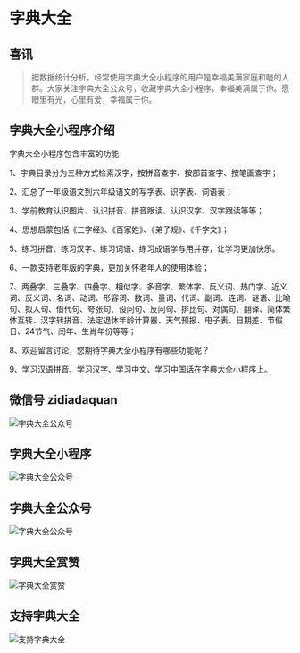 # 字典大全

## 喜讯

> 据数据统计分析，经常使用字典大全小程序的用户是幸福美满家庭和睦的人群。大家关注字典大全公众号，收藏字典大全小程序，幸福美满属于你。愿眼里有光，心里有爱，幸福属于你。

## 字典大全小程序介绍

字典大全小程序包含丰富的功能

1、字典目录分为三种方式检索汉字，按拼音查字、按部首查字、按笔画查字；

2、汇总了一年级语文到六年级语文的写字表、识字表、词语表；

3、学前教育认识图片、认识拼音、拼音跟读、认识汉字、汉字跟读等等；

4、思想启蒙包括《三字经》、《百家姓》、《弟子规》、《千字文》；

5、练习拼音、练习汉字、练习词语、练习成语学与用并存，让学习更加快乐。

6、一款支持老年版的字典，更加关怀老年人的使用体验；

7、两叠字、三叠字、四叠字、相似字、多音字、繁体字、反义词、热门字、近义词、反义词、名词、动词、形容词、数词、量词、代词、副词、连词、谜语、比喻句、拟人句、借代句、夸张句、设问句、反问句、排比句、对偶句、翻译、简体繁体互转、汉字转拼音、法定退休年龄计算器、天气预报、电子表、日期差、节假日、24节气、闰年、生肖年份等等；

8、欢迎留言讨论，您期待字典大全小程序有哪些功能呢？

9、学习汉语拼音、学习汉字、学习中文、学习中国话在字典大全小程序上。

## 微信号 zidiadaquan
![字典大全公众号](https://qianduanka.github.io/assets/images/zddq/wxh.jpg)

## 字典大全小程序
![字典大全公众号](https://qianduanka.github.io/assets/images/zddq/xcx.jpg)

## 字典大全公众号
![字典大全公众号](https://qianduanka.github.io/assets/images/zddq/gzh.jpg)

## 字典大全赏赞
![字典大全赏赞](https://qianduanka.github.io/assets/images/zddq/sz.jpg)

## 支持字典大全
![支持字典大全](https://qianduanka.github.io/assets/images/zddq/zf.jpg)

